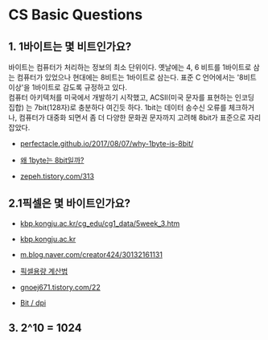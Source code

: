 # CS Basic Questions 

## 1. 1바이트는 몇 비트인가요?

바이트는 컴퓨터가 처리하는 정보의 최소 단위이다. 옛날에는 4, 6 비트를 1바이트로 삼는 컴퓨터가 있었으나 현대에는 8비트는 1바이트로 삼는다. 표준 C 언어에서는 '8비트 이상'을 1바이트로 감도록 규정하고 있다.  
컴퓨터 아키텍처를 미국에서 개발하기 시작했고, ACSII(미국 문자를 표현하는 인코딩 집합) 는 7bit(128자)로 충분하다 여긴듯 하다. 1bit는 데이터 송수신 오류를 체크하거나, 컴퓨터가 대중화 되면서 좀 더 다양한 문화권 문자까지 고려해 8bit가 표준으로 자리잡았다.

- [perfectacle.github.io/2017/08/07/why-1byte-is-8bit/](https://perfectacle.github.io/2017/08/07/why-1byte-is-8bit/)

- [왜 1byte는 8bit일까?](https://perfectacle.github.io/2017/08/07/why-1byte-is-8bit/)

- [zepeh.tistory.com/313](https://zepeh.tistory.com/313)

## 2.1픽셀은 몇 바이트인가요?

- [kbp.kongju.ac.kr/cg\_edu/cg1\_data/5week\_3.htm](http://kbp.kongju.ac.kr/cg_edu/cg1_data/5week_3.htm)

- [kbp.kongju.ac.kr](http://kbp.kongju.ac.kr/cg_edu/cg1_data/5week_3.htm)

- [m.blog.naver.com/creator424/30132161131](https://m.blog.naver.com/creator424/30132161131)

- [픽셀용량 계산법](https://m.blog.naver.com/creator424/30132161131)

- [gnoej671.tistory.com/22](https://gnoej671.tistory.com/22)

- [Bit / dpi](https://gnoej671.tistory.com/22)

## 3. 2^10 = 1024